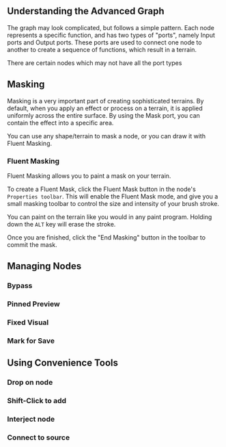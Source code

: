 ## Understanding the Advanced Graph
The graph may look complicated, but follows a simple pattern. Each node represents a specific function, and has two types of "ports", namely Input ports and Output ports. These ports are used to connect one node to another to create a sequence of functions, which result in a terrain.

There are certain nodes which may not have all the port types

## Masking
Masking is a very important part of creating sophisticated terrains. By default, when you apply an effect or process on a terrain, it is applied uniformly across the entire surface. By using the Mask port, you can contain the effect into a specific area.

You can use any shape/terrain to mask a node, or you can draw it with Fluent Masking.

### Fluent Masking
Fluent Masking allows you to paint a mask on your terrain.

To create a Fluent Mask, click the Fluent Mask button in the node's `Properties toolbar`. This will enable the Fluent Mask mode, and give you a small masking toolbar to control the size and intensity of your brush stroke. 

You can paint on the terrain like you would in any paint program. Holding down the `ALT` key will erase the stroke.

Once you are finished, click the "End Masking" button in the toolbar to commit the mask.

## Managing Nodes

### Bypass

### Pinned Preview

### Fixed Visual

### Mark for Save

## Using Convenience Tools
### Drop on node
### Shift-Click to add
### Interject node
### Connect to source
### 
### 